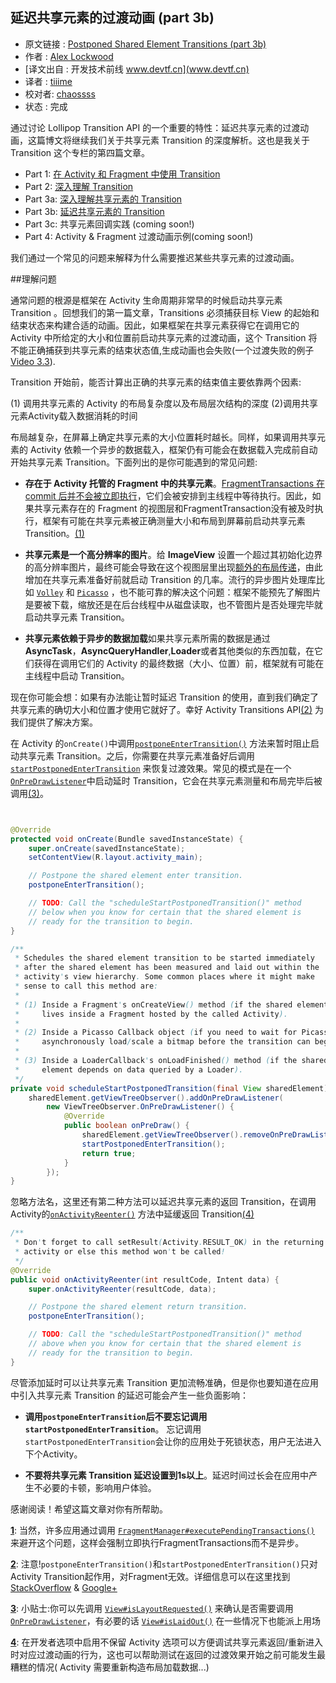 延迟共享元素的过渡动画 (part 3b)
---

>
* 原文链接 : [Postponed Shared Element Transitions (part 3b)][source-url]
* 作者 : [Alex Lockwood](https://plus.google.com/+AlexLockwood)
* [译文出自 :  开发技术前线 www.devtf.cn](www.devtf.cn)
* 译者 : [tiiime](https://github.com/tiiime)
* 校对者: [chaossss](https://github.com/chaossss)  
* 状态 :  完成

通过讨论 Lollipop Transition API 的一个重要的特性：延迟共享元素的过渡动画，这篇博文将继续我们关于共享元素 Transition 的深度解析。这也是我关于 Transition 这个专栏的第四篇文章。

- Part 1: [在 Activity 和 Fragment 中使用 Transition ][part-1]
- Part 2: [深入理解 Transition][part-2]
- Part 3a: [深入理解共享元素的 Transition][part3a]
- Part 3b:  [延迟共享元素的 Transition][part-3b]
- Part 3c: 共享元素回调实践 (coming soon!)
- Part 4:  Activity & Fragment 过渡动画示例(coming soon!)

我们通过一个常见的问题来解释为什么需要推迟某些共享元素的过渡动画。

##理解问题

通常问题的根源是框架在 Activity 生命周期非常早的时候启动共享元素 Transition 。回想我们的第一篇文章，Transitions 必须捕获目标 View 的起始和结束状态来构建合适的动画。因此，如果框架在共享元素获得它在调用它的 Activity 中所给定的大小和位置前启动共享元素的过渡动画，这个 Transition 将不能正确捕获到共享元素的结束状态值,生成动画也会失败(一个过渡失败的例子[Video 3.3](http://www.androiddesignpatterns.com/assets/videos/posts/2015/03/09/postpone-bug-opt.mp4)).

Transition 开始前，能否计算出正确的共享元素的结束值主要依靠两个因素:

(1) 调用共享元素的 Activity 的布局复杂度以及布局层次结构的深度 
(2)调用共享元素Activity载入数据消耗的时间

布局越复杂，在屏幕上确定共享元素的大小位置耗时越长。同样，如果调用共享元素的 Activity 依赖一个异步的数据载入，框架仍有可能会在数据载入完成前自动开始共享元素 Transition。下面列出的是你可能遇到的常见问题:

- **存在于 Activity 托管的 Fragment 中的共享元素**。[FragmentTransactions 在 commit 后并不会被立即执行][FragmentTransactions]，它们会被安排到主线程中等待执行。因此，如果共享元素存在的 Fragment 的视图层和FragmentTransaction没有被及时执行，框架有可能在共享元素被正确测量大小和布局到屏幕前启动共享元素 Transition。<a id="b1" href="#1">(1)</a>

- **共享元素是一个高分辨率的图片**。给 **ImageView** 设置一个超过其初始化边界的高分辨率图片，最终可能会导致在这个视图层里出现[额外的布局传递][add-layout-pass]，由此增加在共享元素准备好前就启动 Transition 的几率。流行的异步图片处理库比如 [`Volley`][volley] 和 [`Picasso`][picasso] ，也不能可靠的解决这个问题：框架不能预先了解图片是要被下载，缩放还是在后台线程中从磁盘读取，也不管图片是否处理完毕就启动共享元素 Transition。

- **共享元素依赖于异步的数据加载**如果共享元素所需的数据是通过**AsyncTask**，**AsyncQueryHandler**,**Loader**或者其他类似的东西加载，在它们获得在调用它们的 Activity 的最终数据（大小、位置）前，框架就有可能在主线程中启动 Transition。

现在你可能会想：如果有办法能让暂时延迟 Transition 的使用，直到我们确定了共享元素的确切大小和位置才使用它就好了。幸好 Activity Transitions API<a id="b2" href="#2">(2)</a> 为我们提供了解决方案。

在 Activity 的`onCreate()`中调用[`postponeEnterTransition()`][postponeEnterTransition] 方法来暂时阻止启动共享元素 Transition。之后，你需要在共享元素准备好后调用 [`startPostponedEnterTransition`][startPostponedEnterTransition] 来恢复过渡效果。常见的模式是在一个[`OnPreDrawListener`][onPreDrawListener]中启动延时 Transition，它会在共享元素测量和布局完毕后被调用<a id="b3" href="#3">(3)</a>。

```java


@Override
protected void onCreate(Bundle savedInstanceState) {
    super.onCreate(savedInstanceState);
    setContentView(R.layout.activity_main);

    // Postpone the shared element enter transition.
    postponeEnterTransition();

    // TODO: Call the "scheduleStartPostponedTransition()" method
    // below when you know for certain that the shared element is
    // ready for the transition to begin.
}

/**
 * Schedules the shared element transition to be started immediately
 * after the shared element has been measured and laid out within the
 * activity's view hierarchy. Some common places where it might make
 * sense to call this method are:
 *
 * (1) Inside a Fragment's onCreateView() method (if the shared element
 *     lives inside a Fragment hosted by the called Activity).
 *
 * (2) Inside a Picasso Callback object (if you need to wait for Picasso to
 *     asynchronously load/scale a bitmap before the transition can begin).
 *
 * (3) Inside a LoaderCallback's onLoadFinished() method (if the shared
 *     element depends on data queried by a Loader).
 */
private void scheduleStartPostponedTransition(final View sharedElement) {
    sharedElement.getViewTreeObserver().addOnPreDrawListener(
        new ViewTreeObserver.OnPreDrawListener() {
            @Override
            public boolean onPreDraw() {
                sharedElement.getViewTreeObserver().removeOnPreDrawListener(this);
                startPostponedEnterTransition();
                return true;
            }
        });
}
```

忽略方法名，这里还有第二种方法可以延迟共享元素的返回 Transition，在调用Activity的[`onActivityReenter()`][onActivityReenter] 方法中延缓返回 Transition<a id="b4" href="#4">(4)</a>

```java
/**
 * Don't forget to call setResult(Activity.RESULT_OK) in the returning
 * activity or else this method won't be called!
 */
@Override
public void onActivityReenter(int resultCode, Intent data) {
    super.onActivityReenter(resultCode, data);

    // Postpone the shared element return transition.
    postponeEnterTransition();

    // TODO: Call the "scheduleStartPostponedTransition()" method
    // above when you know for certain that the shared element is
    // ready for the transition to begin.
}

```

尽管添加延时可以让共享元素 Transition 更加流畅准确，但是你也要知道在应用中引入共享元素 Transition 的延迟可能会产生一些负面影响：

- **调用`postponeEnterTransition`后不要忘记调用`startPostponedEnterTransition`**。
忘记调用`startPostponedEnterTransition`会让你的应用处于死锁状态，用户无法进入下个Activity。


- **不要将共享元素 Transition 延迟设置到1s以上**。延迟时间过长会在应用中产生不必要的卡顿，影响用户体验。


感谢阅读！希望这篇文章对你有所帮助。

<a id="1" href="#b1">**1**</a>: 当然，许多应用通过调用 [`FragmentManager#executePendingTransactions()`](https://developer.android.com/reference/android/app/FragmentManager.html#executePendingTransactions()) 来避开这个问题，这样会强制立即执行FragmentTransactions而不是异步。

<a id="2" href="#b2">**2**</a>: 注意!`postponeEnterTransition()`和`startPostponedEnterTransition()`只对 Activity Transition起作用，对Fragment无效。详细信息可以在这里找到 [StackOverflow](http://stackoverflow.com/questions/26977303/how-to-postpone-a-fragments-enter-transition-in-android-lollipop) & [Google+](https://plus.google.com/+AlexLockwood/posts/3DxHT42rmmY)

<a id="3" href="#b3">**3**</a>: 小贴士:你可以先调用 [`View#isLayoutRequested()`](http://developer.android.com/reference/android/view/View.html#isLayoutRequested()) 来确认是否需要调用 [`OnPreDrawListener`][OnPreDrawListener]，有必要的话 [`View#isLaidOut()`](http://developer.android.com/reference/android/view/View.html#isLaidOut()) 在一些情况下也能派上用场


<a id="4" href="#b4">**4**</a>: 在开发者选项中启用不保留 Activity 选项可以方便调试共享元素返回/重新进入时对应过渡动画的行为，这也可以帮助测试在返回的过渡效果开始之前可能发生最糟糕的情况( Activity 需要重新构造布局加载数据...)


[source-url]:http://www.androiddesignpatterns.com/2015/03/activity-postponed-shared-element-transitions-part3b.html
[FragmentTransactions]:https://developer.android.com/reference/android/app/FragmentTransaction.html#commit()
[postponeEnterTransition]:https://developer.android.com/reference/android/app/Activity.html#postponeEnterTransition()
[startPostponedEnterTransition]:https://developer.android.com/reference/android/app/Activity.html#startPostponedEnterTransition()
[add-layout-pass]:https://github.com/android/platform_frameworks_base/blob/lollipop-release/core/java/android/widget/ImageView.java#L453-L455
[video]:http://www.androiddesignpatterns.com/assets/videos/posts/2015/03/09/postpone-bug-opt.mp4
[volley]:https://android.googlesource.com/platform/frameworks/volley
[picasso]:http://square.github.io/picasso/
[onPreDrawListener]:http://developer.android.com/reference/android/view/ViewTreeObserver.OnPreDrawListener.html
[onActivityReenter]:https://developer.android.com/reference/android/app/Activity.html#onActivityReenter(int,%20android.content.Intent)

[part-1]:https://github.com/bboyfeiyu/android-tech-frontier/tree/master/others/%E6%B7%B1%E5%85%A5%E6%B5%85%E5%87%BAAndroid%20%E6%96%B0%E7%89%B9%E6%80%A7-Transition-Part-1
[part-2]:http://www.androiddesignpatterns.com/2014/12/activity-fragment-content-transitions-in-depth-part2.html
[part3a]:http://www.androiddesignpatterns.com/2015/01/activity-fragment-shared-element-transitions-in-depth-part3a.html
[part-3b]:http://www.androiddesignpatterns.com/2015/03/activity-postponed-shared-element-transitions-part3b.html

